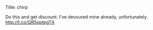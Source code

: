 Title: chirp

Do this and get discount. I've devoured mine already, unfortunately. <a href="http://t.co/QR5optegTX">http://t.co/QR5optegTX</a>
